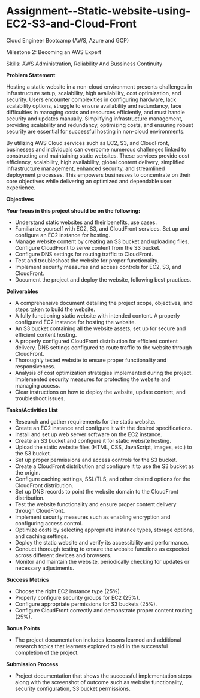 # Assignment--Static-website-using-EC2-S3-and-Cloud-Front

Cloud Engineer Bootcamp (AWS, Azure and GCP)

Milestone 2: Becoming an AWS Expert

Skills: AWS Administration, Reliability And Bussiness Continuity

**Problem Statement**

Hosting a static website in a non-cloud environment presents challenges in infrastructure setup, scalability, high availability, cost optimization, and security. Users encounter complexities in configuring hardware, lack scalability options, struggle to ensure availability and redundancy, face difficulties in managing costs and resources efficiently, and must handle security and updates manually. Simplifying infrastructure management, providing scalability and redundancy, optimizing costs, and ensuring robust security are essential for successful hosting in non-cloud environments.

By utilizing AWS Cloud services such as EC2, S3, and CloudFront, businesses and individuals can overcome numerous challenges linked to constructing and maintaining static websites. These services provide cost efficiency, scalability, high availability, global content delivery, simplified infrastructure management, enhanced security, and streamlined deployment processes. This empowers businesses to concentrate on their core objectives while delivering an optimized and dependable user experience.

**Objectives**

**Your focus in this project should be on the following:**

-   Understand static websites and their benefits, use cases.
-   Familiarize yourself with EC2, S3, and CloudFront services. Set up and configure an EC2 instance for hosting.
-   Manage website content by creating an S3 bucket and uploading files. Configure CloudFront to serve content from the S3 bucket.
-   Configure DNS settings for routing traffic to CloudFront.
-   Test and troubleshoot the website for proper functionality.
-   Implement security measures and access controls for EC2, S3, and CloudFront.
-   Document the project and deploy the website, following best practices.

**Deliverables**

-   A comprehensive document detailing the project scope, objectives, and steps taken to build the website.
-   A fully functioning static website with intended content. A properly configured EC2 instance for hosting the website.
-   An S3 bucket containing all the website assets, set up for secure and efficient content hosting.
-   A properly configured CloudFront distribution for efficient content delivery. DNS settings configured to route traffic to the website through CloudFront.
-   Thoroughly tested website to ensure proper functionality and responsiveness.
-   Analysis of cost optimization strategies implemented during the project. Implemented security measures for protecting the website and managing access.
-   Clear instructions on how to deploy the website, update content, and troubleshoot issues.

**Tasks/Activities List**

-   Research and gather requirements for the static website.
-   Create an EC2 instance and configure it with the desired specifications.
-   Install and set up web server software on the EC2 instance.
-   Create an S3 bucket and configure it for static website hosting.
-   Upload the static website files (HTML, CSS, JavaScript, images, etc.) to the S3 bucket.
-   Set up proper permissions and access controls for the S3 bucket.
-   Create a CloudFront distribution and configure it to use the S3 bucket as the origin.
-   Configure caching settings, SSL/TLS, and other desired options for the CloudFront distribution.
-   Set up DNS records to point the website domain to the CloudFront distribution.
-   Test the website functionality and ensure proper content delivery through CloudFront.
-   Implement security measures such as enabling encryption and configuring access control.
-   Optimize costs by selecting appropriate instance types, storage options, and caching settings.
-   Deploy the static website and verify its accessibility and performance.
-   Conduct thorough testing to ensure the website functions as expected across different devices and browsers.
-   Monitor and maintain the website, periodically checking for updates or necessary adjustments.

**Success Metrics**

-   Choose the right EC2 instance type (25%).
-   Properly configure security groups for EC2 (25%).
-   Configure appropriate permissions for S3 buckets (25%).
-   Configure CloudFront correctly and demonstrate proper content routing (25%).

**Bonus Points**

-   The project documentation includes lessons learned and additional research topics that learners explored to aid in the successful completion of the project.

**Submission Process**

-   Project documentation that shows the successful implementation steps along with the screenshot of outcome such as website functionality, security configuration, S3 bucket permissions.
